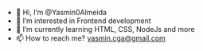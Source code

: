 - 👋 Hi, I’m @Yasmin0Almeida
- 👀 I’m interested in Frontend development
- 🌱 I’m currently learning HTML, CSS, NodeJs and more
- 📫 How to reach me? yasmin.cga@gmail.com
